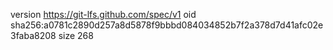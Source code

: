 version https://git-lfs.github.com/spec/v1
oid sha256:a0781c2890d257a8d5878f9bbbd084034852b7f2a378d7d41afc02e3faba8208
size 268

